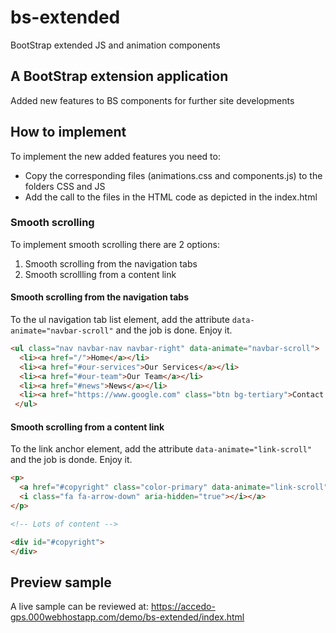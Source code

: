 # bs-extended
BootStrap extended JS and animation components

## A BootStrap extension application

Added new features to BS components for further site developments

## How to implement

To implement the new added features you need to:
* Copy the corresponding files (animations.css and components.js) to the folders CSS and JS
* Add the call to the files in the HTML code as depicted in the index.html

### Smooth scrolling

To implement smooth scrolling there are 2 options:
1. Smooth scrolling from the navigation tabs
2. Smooth scrollling from a content link

#### Smooth scrolling from the navigation tabs

To the ul navigation tab list element, add the attribute <code>data-animate="navbar-scroll"</code> and the job is done. Enjoy it.

```html
<ul class="nav navbar-nav navbar-right" data-animate="navbar-scroll">  
  <li><a href="/">Home</a></li>
  <li><a href="#our-services">Our Services</a></li>
  <li><a href="#our-team">Our Team</a></li>
  <li><a href="#news">News</a></li>                  
  <li><a href="https://www.google.com" class="btn bg-tertiary">Contact Us</a></li>
 </ul>
```

#### Smooth scrolling from a content link

To the link anchor element, add the attribute <code>data-animate="link-scroll"</code> and the job is donde. Enjoy it.

```html
<p>
  <a href="#copyright" class="color-primary" data-animate="link-scroll">Go to copyright 
  <i class="fa fa-arrow-down" aria-hidden="true"></i></a>
</p>

<!-- Lots of content -->

<div id="#copyright">
</div>

```

## Preview sample

A live sample can be reviewed at: https://accedo-gps.000webhostapp.com/demo/bs-extended/index.html
